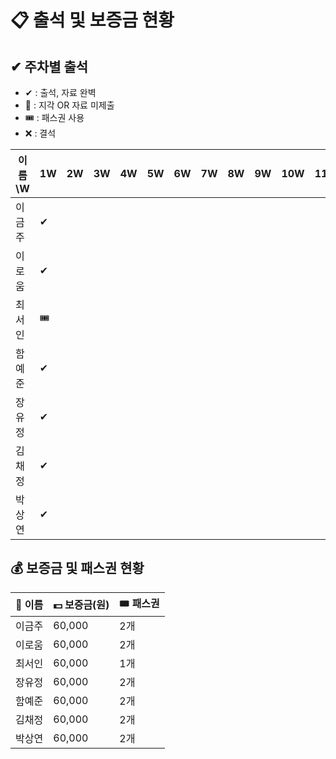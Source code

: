 # 📋 출석 및 보증금 현황

## ✔ 주차별 출석
- ✔ : 출석, 자료 완벽
- 🔺 : 지각 OR 자료 미제출
- 🎟️ : 패스권 사용
- ❌ : 결석

| 이름\W   | 1W | 2W | 3W | 4W | 5W | 6W | 7W | 8W | 9W | 10W | 11W | 12W | 13W | 14W |
|----------|----|----|----|----|----|----|----|----|----|-----|-----|-----|-----|-----|
| 이금주   |  ✔  |    |    |    |    |    |    |    |    |     |     |     |     |     |
| 이로움   | ✔   |    |    |    |    |    |    |    |    |     |     |     |     |     |
| 최서인   | 🎟️   |    |    |    |    |    |    |    |    |     |     |     |     |     |
| 함예준   |  ✔  |    |    |    |    |    |    |    |    |     |     |     |     |     |
| 장유정   |  ✔  |    |    |    |    |    |    |    |    |     |     |     |     |     |
| 김채정   | ✔   |    |    |    |    |    |    |    |    |     |     |     |     |     |
| 박상연   |  ✔  |    |    |    |    |    |    |    |    |     |     |     |     |     |


## 💰 보증금 및 패스권 현황
| 👤 이름   | 💵 보증금(원) | 🎟 패스권  |
|----------|--------------|----------|
| 이금주   | 60,000       | 2개      |
| 이로움   | 60,000       | 2개      |
| 최서인   | 60,000       | 1개      |
| 장유정   | 60,000       | 2개      |
| 함예준   | 60,000       | 2개      |
| 김채정   | 60,000       | 2개      |
| 박상연   | 60,000       | 2개      |
